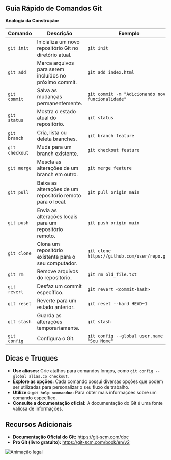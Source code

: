 ## Guia Rápido de Comandos Git

**Analogia da Construção:**

| Comando | Descrição | Exemplo |
|---|---|---|
| `git init` | Inicializa um novo repositório Git no diretório atual. | `git init` |
| `git add` | Marca arquivos para serem incluídos no próximo commit. | `git add index.html` |
| `git commit` | Salva as mudanças permanentemente. | `git commit -m "Adicionando nova funcionalidade"` |
| `git status` | Mostra o estado atual do repositório. | `git status` |
| `git branch` | Cria, lista ou deleta branches. | `git branch feature` |
| `git checkout` | Muda para um branch existente. | `git checkout feature` |
| `git merge` | Mescla as alterações de um branch em outro. | `git merge feature` |
| `git pull` | Baixa as alterações de um repositório remoto para o local. | `git pull origin main` |
| `git push` | Envia as alterações locais para um repositório remoto. | `git push origin main` |
| `git clone` | Clona um repositório existente para o seu computador. | `git clone https://github.com/user/repo.git` |
| `git rm` | Remove arquivos do repositório. | `git rm old_file.txt` |
| `git revert` | Desfaz um commit específico. | `git revert <commit-hash>` |
| `git reset` | Reverte para um estado anterior. | `git reset --hard HEAD~1` |
| `git stash` | Guarda as alterações temporariamente. | `git stash` |
| `git config` | Configura o Git. | `git config --global user.name "Seu Nome"` |

## Dicas e Truques

* **Use aliases:** Crie atalhos para comandos longos, como `git config --global alias.co checkout`.
* **Explore as opções:** Cada comando possui diversas opções que podem ser utilizadas para personalizar o seu fluxo de trabalho.
* **Utilize o `git help <comando>`:** Para obter mais informações sobre um comando específico.
* **Consulte a documentação oficial:** A documentação do Git é uma fonte valiosa de informações.

## Recursos Adicionais

* **Documentação Oficial do Git:** https://git-scm.com/doc
* **Pro Git (livro gratuito):** https://git-scm.com/book/en/v2

![Animação legal](https://i.giphy.com/media/v1.Y2lkPTc5MGI3NjExbTdhOWVpb20xYnlqZzIwNXN5MjVqcGxmMDVlc2NhZHlzMTJyYm5rZSZlcD12MV9pbnRlcm5hbF9naWZfYnlfaWQmY3Q9Zw/CTX0ivSQbI78A/giphy.gif)

